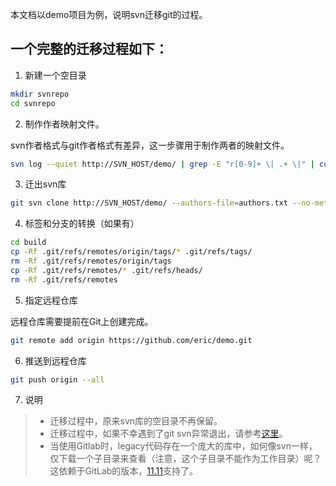 本文档以demo项目为例，说明svn迁移git的过程。

## 一个完整的迁移过程如下：

1. 新建一个空目录
```bash
mkdir svnrepo
cd svnrepo
```

2. 制作作者映射文件。

svn作者格式与git作者格式有差异，这一步骤用于制作两者的映射文件。
```bash
svn log --quiet http://SVN_HOST/demo/ | grep -E "r[0-9]+ \| .+ \|" | cut -d'|' -f2 | sed 's/ //g' | sort | uniq | awk '{print $0" = "$0" <"$0".yy.com>"}' > authors.txt
```

3. 迁出svn库
```bash
git svn clone http://SVN_HOST/demo/ --authors-file=authors.txt --no-metadata build
```

4. 标签和分支的转换（如果有）
```bash
cd build
cp -Rf .git/refs/remotes/origin/tags/* .git/refs/tags/
rm -Rf .git/refs/remotes/origin/tags
cp -Rf .git/refs/remotes/* .git/refs/heads/
rm -Rf .git/refs/remotes
```

5. 指定远程仓库

远程仓库需要提前在Git上创建完成。
```bash
git remote add origin https://github.com/eric/demo.git
```

6. 推送到远程仓库
```bash
git push origin --all
```

7. 说明
> * 迁移过程中，原来svn库的空目录不再保留。
> * 迁移过程中，如果不幸遇到了git svn异常退出，请参考[这里](https://www.endpoint.com/blog/2010/05/13/continuing-interrupted-git-svn-clone)。
> * 当使用Gitlab时，legacy代码存在一个庞大的库中，如何像svn一样，仅下载一个子目录来查看（注意，这个子目录不能作为工作目录）呢？ 这依赖于GitLab的版本，[11.11](https://docs.gitlab.com/ee/user/project/repository/#download-source-code)支持了。
